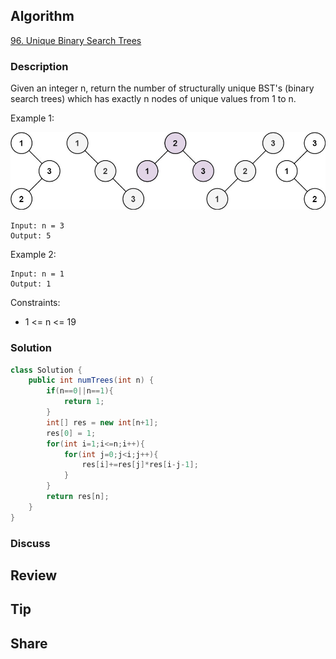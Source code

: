 ## Algorithm

[96. Unique Binary Search Trees](https://leetcode.com/problems/unique-binary-search-trees/)

### Description

Given an integer n, return the number of structurally unique BST's (binary search trees) which has exactly n nodes of unique values from 1 to n.


Example 1:

![](assets/20240415-2542afac.png)

```
Input: n = 3
Output: 5
```

Example 2:

```
Input: n = 1
Output: 1
```

Constraints:

- 1 <= n <= 19

### Solution

```java
class Solution {
    public int numTrees(int n) {
        if(n==0||n==1){
            return 1;
        }
        int[] res = new int[n+1];
        res[0] = 1;
        for(int i=1;i<=n;i++){
            for(int j=0;j<i;j++){
                res[i]+=res[j]*res[i-j-1];
            }
        }
        return res[n];
    }
}
```

### Discuss

## Review


## Tip


## Share
